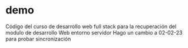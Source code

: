 # demo
Código del curso de desarrollo web full stack para la recuperación del modulo de desarrollo Web entorno servidor
Hago un cambio a 02-02-23 para probar sincronización

